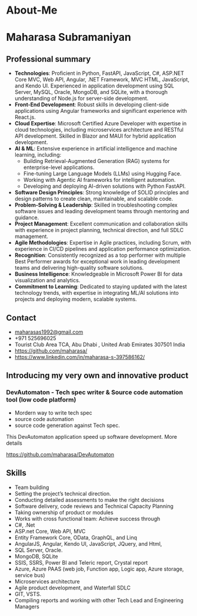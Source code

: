# About-Me
 
# Maharasa Subramaniyan
## Professional summary
- **Technologies**: Proficient in Python, FastAPI, JavaScript, C#, ASP.NET Core MVC, Web API, Angular, .NET Framework, MVC HTML, JavaScript, and Kendo UI. Experienced in application development using SQL Server, MySQL, Oracle, MongoDB, and SQLite, with a thorough understanding of Node.js for server-side development.  
- **Front-End Development**: Robust skills in developing client-side applications using Angular frameworks and significant experience with React.js.  
- **Cloud Expertise**: Microsoft Certified Azure Developer with expertise in cloud technologies, including microservices architecture and RESTful API development. Skilled in Blazor and MAUI for hybrid application development.  
- **AI & ML**: Extensive experience in artificial intelligence and machine learning, including:
  - Building Retrieval-Augmented Generation (RAG) systems for enterprise-level applications.
  - Fine-tuning Large Language Models (LLMs) using Hugging Face.
  - Working with Agentic AI frameworks for intelligent automation.
  - Developing and deploying AI-driven solutions with Python FastAPI.  
- **Software Design Principles**: Strong knowledge of SOLID principles and design patterns to create clean, maintainable, and scalable code.  
- **Problem-Solving & Leadership**: Skilled in troubleshooting complex software issues and leading development teams through mentoring and guidance.  
- **Project Management**: Excellent communication and collaboration skills with experience in project planning, technical direction, and full SDLC management.  
- **Agile Methodologies**: Expertise in Agile practices, including Scrum, with experience in CI/CD pipelines and application performance optimization.  
- **Recognition**: Consistently recognized as a top performer with multiple Best Performer awards for exceptional work in leading development teams and delivering high-quality software solutions.  
- **Business Intelligence**: Knowledgeable in Microsoft Power BI for data visualization and analytics.  
- **Commitment to Learning**: Dedicated to staying updated with the latest technology trends, with expertise in integrating ML/AI solutions into projects and deploying modern, scalable systems.  



## Contact
- maharasas1992@gmail.com
-	+971 525696025
-	Tourist Club Area
TCA, Abu Dhabi , United Arab Emirates 307501 
 	India 
- https://github.com/maharasa/ 
- https://www.linkedin.com/in/maharasa-s-397586162/
## Introducing my very own and innovative product
### DevAutomaton - Tech spec writer & Source code automation tool (low code platform)
  - Mordern way to write tech spec
  - source code automation
  - source code generation against Tech spec.


   This DevAutomaton application speed up software development. More details
   
 https://github.com/maharasa/DevAutomaton
## Skills
- Team building
- Setting the project’s technical direction.
- Conducting detailed assessments to make the right decisions 
- Software delivery, code reviews and Technical Capacity Planning
- Taking ownership of product or modules
- Works with cross functional team: Achieve success through
-	C#, .Net
-	ASP.net Core, Web API, MVC
-	Entity Framework Core, OData, GraphQL, and Linq
-	AngularJS, Angular, Kendo UI, JavaScript, JQuery, and Html,
-	SQL Server, Oracle.
-	MongoDB, SQLite
-	SSIS, SSRS, Power BI and Teleric report, Crystal report
-	Azure, Azure PAAS (web job, Function app, Logic app, Azure storage, service bus)
-	Microservices architecture
-	Agile product development, and Waterfall SDLC
-	GIT, VSTS.
- Compiling reports and working with other Tech Lead and Engineering Managers


 
